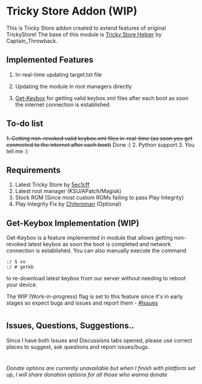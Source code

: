 # Tricky Store Addon (WIP)
This is Tricky Store addon created to extend features of original TrickyStore! The base of this module is [Tricky Store Helper](https://github.com/CaptainThrowback/TrickyStoreHelper) by Captain_Throwback.

## Implemented Features
1. In-real-time updating target.txt file

2. Updating the module in root managers directly

3. [Get-Keybox](https://github.com/joeyoropesa-dev/trickystore-addon#get-keybox-implementation-wip) for getting valid keybox.xml files after each boot as soon the internet connection is established

## To-do list
~~1. Getting non-revoked valid keybox.xml files in-real-time (as soon you get connected to the internet after each boot)~~ Done :)
2. Python support
3. You tell me :)

## Requirements
1. Latest Tricky Store by [5ec1cff](https://github.com/5ec1cff/TrickyStore)
2. Latest root manager (KSU/APatch/Magisk)
3. Stock ROM (Since most custom ROMs failing to pass Play Integrity)
4. Play Integrity Fix by [Chiteroman](https://github.com/chiteroman/PlayIntegrityFix) (Optional)

## Get-Keybox Implementation (WIP)
Get-Keybox is a feature implemented in module that allows getting non-revoked latest keybox as soon the boot is completed and network connection is established. You can also manually execute the command
```console
:/ $ su
:/ # getkb
```
to re-download latest keybox from our server without needing to reboot your device.

The WIP (Work-in-progress) flag is set to this feature since it's in early stages so expect bugs and issues and report them - [#Issues](https://github.com/joeyoropesa-dev/trickystore-addon/issues)

#

## Issues, Questions, Suggestions..
Since I have both Issues and Discussions tabs opened, please use correct places to suggest, ask questions and report issues/bugs.

#

*Donate options are currently unavailable but when I finish with platform set up, I will share donation options for all those who wanna donate*
